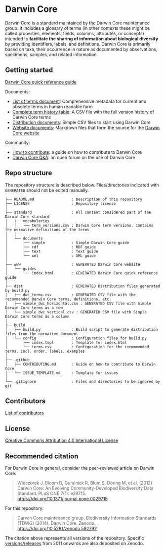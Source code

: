 # Darwin Core

Darwin Core is a standard maintained by the Darwin Core maintenance group. It includes a glossary of terms (in other contexts these might be called properties, elements, fields, columns, attributes, or concepts) intended to **facilitate the sharing of information about biological diversity** by providing identifiers, labels, and definitions. Darwin Core is primarily based on taxa, their occurrence in nature as documented by observations, specimens, samples, and related information.

## Getting started

[Darwin Core quick reference guide](https://dwc.tdwg.org/terms/)

Documents:

* [List of terms document](https://dwc.tdwg.org/list/): Comprehensive metadata for current and obsolete terms in human readable form 
* [Complete term history table](vocabulary/term_versions.csv): A CSV file with the full version history of Darwin Core terms
* [Distribution documents](dist/): Simple CSV files to start using Darwin Core
* [Website documents](docs/): Markdown files that form the source for the [Darwin Core website](https://dwc.tdwg.org/)

Community:

* [How to contribute](.github/CONTRIBUTING.md): a guide on how to contribute to Darwin Core
* [Darwin Core Q&A](https://github.com/tdwg/dwc-qa): an open forum on the use of Darwin Core

## Repo structure

The repository structure is described below. Files/directories indicated with `GENERATED` should not be edited manually.

```
├── README.md                 : Description of this repository
├── LICENSE                   : Repository license
│
├── standard                  : All content considered part of the Darwin Core standard
│   ├── vocabularies
│   │   └── term_versions.csv : Darwin Core term versions, contains the normative definitions of the terms
│   │
│   └── documents
│       ├── simple            : Simple Darwin Core guide
│       ├── rdf               : RDF guide
│       ├── text              : Text guide
│       └── xml               : XML guide
│
├── www                       : GENERATED Darwin Core website
│   └── guides
│       └── index.html        : GENERATED Darwin Core quick reference guide
│
├── dist                      : GENERATED Distribution files generated by build.py
│   ├── dwc_terms.csv         : GENERATED CSV file with the recommended Darwin Core terms, definitions, etc.
│   ├── simple_dwc_horizontal.csv : GENERATED CSV file with Simple Darwin Core terms as a row
│   └── simple_dwc_vertical.csv : GENERATED CSV file with Simple Darwin Core terms as a column
│
├── build
│   ├── build.py              : Build script to generate distribution files from the normative document
│   └── config                : Configuration files for build.py
│       ├── index.tmpl        : Template for index.html
│       └── terms.csv         : Configuration for the recommended terms, incl. order, labels, examples
│
├── .github
│   ├── CONTRIBUTING.md       : Guide on how to contribute to Darwin Core
│   └── ISSUE_TEMPLATE.md     : Template for issues
│
└── .gitignore                : Files and directories to be ignored by git
```

## Contributors

[List of contributors](https://github.com/tdwg/dwc/contributors)

## License

[Creative Commons Attribution 4.0 International License](http://creativecommons.org/licenses/by/4.0/)

## Recommended citation

For Darwin Core in general, consider the peer-reviewed article on Darwin Core:

> Wieczorek J, Bloom D, Guralnick R, Blum S, Döring M, et al. (2012) Darwin Core: An Evolving Community-Developed Biodiversity Data Standard. PLoS ONE 7(1): e29715. https://doi.org/10.1371/journal.pone.0029715

For this repository:

> Darwin Core maintenance group, Biodiversity Information Standards (TDWG) (2014). Darwin Core. Zenodo. https://doi.org/10.5281/zenodo.592792

The citation above represents all versions of the repository. Specific [versions/releases](https://github.com/tdwg/dwc/releases) from 2011 onwards are also deposited on Zenodo.

